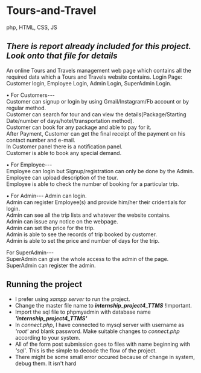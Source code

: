 # Tours-and-Travel
php, HTML, CSS, JS
## _There is report already included for this project. Look onto that file for details_

An online Tours and Travels management web page which contains all the required data which a Tours and Travels website  contains. 
 	Login Page: Customer login, Employee Login, Admin Login, SuperAdmin Login.  
  
•	For Customers---  
Customer can signup or login by using Gmail/Instagram/Fb account or by regular method.  
Customer can search for tour and can view the details(Package/Starting Date/number of days/hotel/transportation method).  
Customer can book for any package and able to pay for it.  
After Payment, Customer can get the final receipt of the payment on his contact number and e-mail.  
In Customer panel there is a notification panel.  
Customer is able to book any special demand.  
  
•	For Employee---  
Employee can login but Signup/registration can only be done by the Admin.  
Employee can upload description of the tour.  
Employee is able to check the number of booking for a particular trip.  
  
•	For Admin---  Admin can login.  
Admin can register Employee(s) and provide him/her their cridentials for login.  
Admin can see all the trip lists and whatever the website contains.  
Admin can issue any notice on the webpage.  
Admin can set the price for the trip.  
Admin is able to see the records of trip booked by customer.  
Admin is able to set the price and number of days for the trip.  
 
For SuperAdmin---  
SuperAdmin can give the whole access to the admin of the page.  
SuperAdmin can register the  admin.  

## Running the project
<ul>
<li>I prefer using <i>xampp server</i> to run the project.</li>
<li>Change the master file name to <b><i>internship_project4_TTMS</i></b> !Important. </li>
<li>Import the sql file to phpmyadmin with database name <b><i>'internship_project4_TTMS'</i></b></li>

<li>In <i>connect.php</i>, I have connected to mysql server with username as <i>'root'</i> and blank password. Make suitable changes to <i>connect.php</i> according to your system.</li>
<li>All of the form post submission goes to files with name beginning with <i>'sql'</i>. This is the simple to decode the flow of the project. </li>
<li>There might be some small error occured because of change in system, debug them. It isn't hard</li>
</ul>
